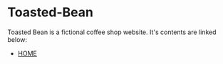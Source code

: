 # Toasted-Bean

Toasted Bean is a fictional coffee shop website. It's contents are linked below:

* [HOME](TheToastedBean/build/about-us.html)
